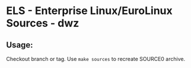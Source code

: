 # ELS - Enterprise Linux/EuroLinux Sources - dwz
 
## Usage:
  Checkout branch or tag. Use `make sources` to recreate  SOURCE0 archive.
